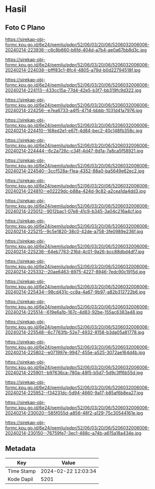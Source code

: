 # Hasil

## Foto C Plano

https://sirekap-obj-formc.kpu.go.id/6e24/pemilu/pdpr/52/06/03/20/06/5206032006006-20240214-223936--c6c8b660-b6fd-404d-a7b4-ae0a67bb8d3c.jpg

https://sirekap-obj-formc.kpu.go.id/6e24/pemilu/pdpr/52/06/03/20/06/5206032006006-20240214-224038--bfff83c1-8fc4-4805-a79d-b0d22794518f.jpg

https://sirekap-obj-formc.kpu.go.id/6e24/pemilu/pdpr/52/06/03/20/06/5206032006006-20240214-224113--433cc15a-77d4-42e5-b3f7-bb319fc9d322.jpg

https://sirekap-obj-formc.kpu.go.id/6e24/pemilu/pdpr/52/06/03/20/06/5206032006006-20240214-224256--e7ea6733-a4f5-4714-bbbb-1031d41a7976.jpg

https://sirekap-obj-formc.kpu.go.id/6e24/pemilu/pdpr/52/06/03/20/06/5206032006006-20240214-224410--168ed2e1-e67f-4d84-bec2-40c148fb358c.jpg

https://sirekap-obj-formc.kpu.go.id/6e24/pemilu/pdpr/52/06/03/20/06/5206032006006-20240214-224444--6c2a726c-c34f-4d47-8d1a-7a8ca5f58921.jpg

https://sirekap-obj-formc.kpu.go.id/6e24/pemilu/pdpr/52/06/03/20/06/5206032006006-20240214-224540--3ccf528a-f1ea-4352-88a0-ba5649e62ec2.jpg

https://sirekap-obj-formc.kpu.go.id/6e24/pemilu/pdpr/52/06/03/20/06/5206032006006-20240214-224810--e02229dc-b88a-424d-9c82-a2cea1da4dd3.jpg

https://sirekap-obj-formc.kpu.go.id/6e24/pemilu/pdpr/52/06/03/20/06/5206032006006-20240214-225012--9012bac1-07e8-41c9-b345-3a04c216a4cf.jpg

https://sirekap-obj-formc.kpu.go.id/6e24/pemilu/pdpr/52/06/03/20/06/5206032006006-20240214-225215--9c5e1820-38c0-42de-a758-3fe0989e236f.jpg

https://sirekap-obj-formc.kpu.go.id/6e24/pemilu/pdpr/52/06/03/20/06/5206032006006-20240214-225236--64eb7763-216d-4c01-9a26-bcc88dbd4df7.jpg

https://sirekap-obj-formc.kpu.go.id/6e24/pemilu/pdpr/52/06/03/20/06/5206032006006-20240214-225332--20ae6463-8975-4227-8946-7edc90c1915d.jpg

https://sirekap-obj-formc.kpu.go.id/6e24/pemilu/pdpr/52/06/03/20/06/5206032006006-20240214-225434--98cd431c-cc8a-4a67-9b97-a82b312722b6.jpg

https://sirekap-obj-formc.kpu.go.id/6e24/pemilu/pdpr/52/06/03/20/06/5206032006006-20240214-225514--619e6a1b-167c-4d83-92be-155ac6383a48.jpg

https://sirekap-obj-formc.kpu.go.id/6e24/pemilu/pdpr/52/06/03/20/06/5206032006006-20240214-225548--6c7763fb-52e7-4932-8158-b3da05a81778.jpg

https://sirekap-obj-formc.kpu.go.id/6e24/pemilu/pdpr/52/06/03/20/06/5206032006006-20240214-225802--e071997e-9947-455e-a525-3072ae164d4b.jpg

https://sirekap-obj-formc.kpu.go.id/6e24/pemilu/pdpr/52/06/03/20/06/5206032006006-20240214-225901--b97636ca-780a-48f5-b5d7-5d9c3ff6b55d.jpg

https://sirekap-obj-formc.kpu.go.id/6e24/pemilu/pdpr/52/06/03/20/06/5206032006006-20240214-225952--f34231dc-5d94-4660-9a17-b85af6b8ea27.jpg

https://sirekap-obj-formc.kpu.go.id/6e24/pemilu/pdpr/52/06/03/20/06/5206032006006-20240214-230020--585f055d-a856-48f2-a129-75c30544161e.jpg

https://sirekap-obj-formc.kpu.go.id/6e24/pemilu/pdpr/52/06/03/20/06/5206032006006-20240214-230150--76759fe7-3ec1-488c-a74b-a615a18a434e.jpg


## Metadata

| Key        | Value               |
| ---------- | ------------------- |
| Time Stamp | 2024-02-22 12:03:34 |
| Kode Dapil | 5201                |



